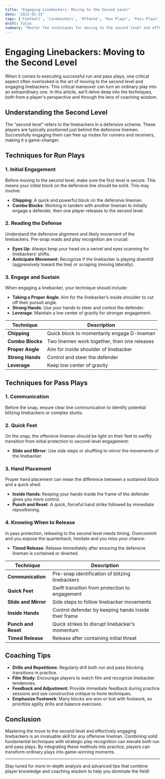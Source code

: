 ```yaml
---
title: "Engaging Linebackers: Moving to the Second Level"
date: '2022-02-23'
tags: ['Football', 'Linebackers', 'Offense', 'Run Plays', 'Pass Plays', 'Blocking', 'Technique', 'Coaching', 'Player Development']
draft: false
summary: "Master the techniques for moving to the second level and effectively engaging linebackers in both run and pass plays, bringing together player expertise and coaching intelligentsia."
---
```


# Engaging Linebackers: Moving to the Second Level

When it comes to executing successful run and pass plays, one critical aspect often overlooked is the art of moving to the second level and engaging linebackers. This critical maneuver can turn an ordinary play into an extraordinary one. In this article, we'll delve deep into the techniques, both from a player's perspective and through the lens of coaching wisdom.

## Understanding the Second Level

The “second level” refers to the linebackers in a defensive scheme. These players are typically positioned just behind the defensive linemen. Successfully engaging them can free up routes for runners and receivers, making it a game-changer. 

## Techniques for Run Plays

### 1. Initial Engagement
Before moving to the second level, make sure the first level is secure. This means your initial block on the defensive line should be solid. This may involve:
- **Chipping**: A quick and powerful block on the defensive lineman.
- **Combo Blocks**: Working in tandem with another lineman to initially engage a defender, then one player releases to the second level.

### 2. Reading the Defense
Understand the defensive alignment and likely movement of the linebackers. Pre-snap reads and play recognition are crucial:
- **Eyes Up**: Always keep your head on a swivel and eyes scanning for linebackers’ shifts.
- **Anticipate Movement**: Recognize if the linebacker is playing downhill (aggressively toward the line) or scraping (moving laterally).

### 3. Engage and Sustain
When engaging a linebacker, your technique should include:
- **Taking a Proper Angle**: Aim for the linebacker’s inside shoulder to cut off their pursuit angle.
- **Strong Hands**: Use your hands to steer and control the defender.
- **Leverage**: Maintain a low center of gravity for stronger engagement.

| Technique       | Description                                 |
|-----------------|---------------------------------------------|
| **Chipping**    | Quick block to momentarily engage D-lineman |
| **Combo Blocks**| Two linemen work together, then one releases |
| **Proper Angle**| Aim for inside shoulder of linebacker       |
| **Strong Hands**| Control and steer the defender              |
| **Leverage**    | Keep low center of gravity                  |

## Techniques for Pass Plays

### 1. Communication
Before the snap, ensure clear line communication to identify potential blitzing linebackers or complex stunts.

### 2. Quick Feet
On the snap, the offensive lineman should be light on their feet to swiftly transition from initial protection to second-level engagement:
- **Slide and Mirror**: Use side steps or shuffling to mirror the movements of the linebacker.

### 3. Hand Placement
Proper hand placement can mean the difference between a sustained block and a quick shed:
- **Inside Hands**: Keeping your hands inside the frame of the defender gives you more control.
- **Punch and Reset**: A quick, forceful hand strike followed by immediate repositioning.

### 4. Knowing When to Release
In pass protection, releasing to the second level needs timing. Overcommit and you expose the quarterback; hesitate and you miss your chance:
- **Timed Release**: Release immediately after ensuring the defensive lineman is contained or diverted.

| Technique       | Description                                        |
|-----------------|----------------------------------------------------|
| **Communication**| Pre-snap identification of blitzing linebackers    |
| **Quick Feet**   | Swift transition from protection to engagement     |
| **Slide and Mirror**| Side steps to follow linebacker movements      |
| **Inside Hands** | Control defender by keeping hands inside their frame|
| **Punch and Reset**| Quick strikes to disrupt linebacker’s momentum  |
| **Timed Release**| Release after containing initial threat           |

## Coaching Tips

- **Drills and Repetitions**: Regularly drill both run and pass blocking transitions in practice.
- **Film Study**: Encourage players to watch film and recognize linebacker tendencies.
- **Feedback and Adjustment**: Provide immediate feedback during practice sessions and use constructive critique to hone techniques.
- **Emphasize Footwork**: Many blocks are won or lost with footwork, so prioritize agility drills and balance exercises.

## Conclusion

Mastering the move to the second level and effectively engaging linebackers is an invaluable skill for any offensive lineman. Combining solid fundamental techniques with strategic play recognition can elevate both run and pass plays. By integrating these methods into practice, players can transform ordinary plays into game-winning moments.

---

Stay tuned for more in-depth analysis and advanced tips that combine player knowledge and coaching wisdom to help you dominate the field!
```
